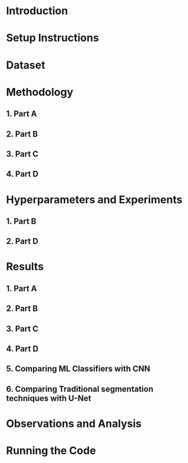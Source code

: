 # Introduction

# Setup Instructions

# Dataset

# Methodology

## 1. Part A

## 2. Part B

## 3. Part C

## 4. Part D

# Hyperparameters and Experiments

## 1. Part B

## 2. Part D

# Results 

## 1. Part A

## 2. Part B

## 3. Part C

## 4. Part D

## 5. Comparing ML Classifiers with CNN

## 6. Comparing Traditional segmentation techniques with U-Net

# Observations and Analysis

# Running the Code